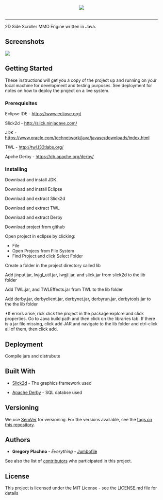 <div align="center">
  <img src="https://i.imgur.com/ZM4KTZG.png"><br><br>
</div>

-----------------

2D Side Scroller MMO Engine written in Java.

## Screenshots

<img src="https://i.imgur.com/Uhh6aBx.jpg">

## Getting Started

These instructions will get you a copy of the project up and running on your local machine for development and testing purposes. See deployment for notes on how to deploy the project on a live system.

### Prerequisites

Eclipse IDE - https://www.eclipse.org/

Slick2d     - http://slick.ninjacave.com/

JDK         - https://www.oracle.com/technetwork/java/javase/downloads/index.html

TWL         - http://twl.l33tlabs.org/

Apche Derby - https://db.apache.org/derby/

### Installing

Download and install JDK

Download and install Eclipse

Download and extract Slick2d

Download and extract TWL

Download and extract Derby

Download project from github

Open project in eclipse by clicking:
  * File
  * Open Projecs from File System
  * Find Project and click Select Folder
  
Create a folder in the project directory called lib

Add jinput.jar, lwjgl_util.jar, lwgjl.jar, and slick.jar from slick2d to the lib folder

Add TWL.jar, and TWLEffects.jar from TWL to the lib folder

Add derby.jar, derbyclient.jar, derbynet.jar, derbyrun.jar, derbytools.jar to the the lib folder

*If errors arise, rick click the project in the package explore and click properties. Go to Java build path and then click on the libraries tab. If there is a jar file missing, click add JAR and navigate to the lib folder and ctrl-click all of them, then click add.

## Deployment

Compile jars and distrubute

## Built With

* [Slick2d](http://slick.ninjacave.com/) - The graphics framework used

* [Apache Derby](https://db.apache.org/derby/) - SQL databse used

## Versioning

We use [SemVer](http://semver.org/) for versioning. For the versions available, see the [tags on this repository](https://github.com/your/project/tags). 

## Authors

* **Gregory Plachno** - *Everything* - [Jumbofile](https://github.com/Jumbofile)

See also the list of [contributors](https://github.com/your/project/contributors) who participated in this project.

## License

This project is licensed under the MIT License - see the [LICENSE.md](LICENSE.md) file for details


